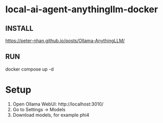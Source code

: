# local-ai-agent-anythingllm-docker

## INSTALL

https://peter-nhan.github.io/posts/Ollama-AnythingLLM/

## RUN

docker compose up -d

# Setup

1. Open Ollama WebUI: http://localhost:3010/
2. Go to Settings -> Models
3. Download models, for example phi4
